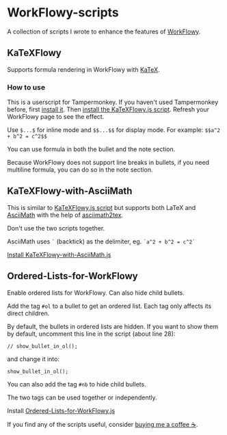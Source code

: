 # WorkFlowy-scripts
A collection of scripts I wrote to enhance the features of [WorkFlowy](https://workflowy.com/).

## KaTeXFlowy
Supports formula rendering in WorkFlowy with [KaTeX](https://katex.org/).

### How to use
This is a userscript for Tampermonkey. If you haven't used Tampermonkey before, first [install it](https://chrome.google.com/webstore/detail/tampermonkey/dhdgffkkebhmkfjojejmpbldmpobfkfo). Then [install the KaTeXFlowy.js script](https://greasyfork.org/en/scripts/439947-katexflowy). Refresh your WorkFlowy page to see the effect.

Use `$...$` for inline mode and `$$...$$` for display mode. For example: `$$a^2 + b^2 = c^2$$`

You can use formula in both the bullet and the note section.

Because WorkFlowy does not support line breaks in bullets, if you need multiline formula, you can do so in the note section.

## KaTeXFlowy-with-AsciiMath
This is similar to [KaTeXFlowy.js script](https://greasyfork.org/en/scripts/439947-katexflowy) but supports both LaTeX and [AsciiMath](http://asciimath.org/) with the help of [asciimath2tex](https://github.com/christianp/asciimath2tex).

Don't use the two scripts together.

AsciiMath uses `` ` `` (backtick) as the delimiter, eg. `` `a^2 + b^2 = c^2` ``

[Install KaTeXFlowy-with-AsciiMath.js](https://greasyfork.org/en/scripts/439948-katexflowy-with-asciimath)

## Ordered-Lists-for-WorkFlowy
Enable ordered lists for WorkFlowy. Can also hide child bullets.

Add the tag `#ol` to a bullet to get an ordered list. Each tag only affects its direct children.

By default, the bullets in ordered lists are hidden. If you want to show them by default, uncomment this line in the script (about line 28):
```
// show_bullet_in_ol();
```
and change it into:
```
show_bullet_in_ol();
```

You can also add the tag `#nb` to hide child bullets.

The two tags can be used together or independently.

Install [Ordered-Lists-for-WorkFlowy.js](https://greasyfork.org/en/scripts/440015-ordered-lists-for-workflowy)

If you find any of the scripts useful, consider [buying me a coffee ☕](https://www.buymeacoffee.com/bettyjj).
